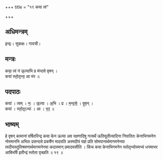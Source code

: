 +++
title = "१९ कया त्वं"

+++
## अधिमन्त्रम्
इन्द्रः। सुकक्षः। गायत्री।

## मन्त्रः
कया॒ त्वं न॑ ऊ॒त्याभि प्र म॑न्दसे वृषन् ।  
कया॑ स्तो॒तृभ्य॒ आ भ॑र ॥

## पदपाठः
कया॑ । त्वम् । नः॒ । ऊ॒त्या । अ॒भि । प्र । म॒न्द॒से॒ । वृ॒ष॒न् ।  
कया॑ । स्तो॒तृऽभ्यः॑ । आ । भ॒र॒ ॥

## भाष्यम्
हे वृषन् कामानां वर्षितरिन्द्र कया केन ऊत्या अव रक्षणादिषु गत्यर्थे ऊतियूतीत्यादिना निपातितः केनाभिगमनेन नोस्मानभि अभितः प्रसन्दसे प्रकर्षेण मादयति अस्मदीयं यज्ञं प्रति सोमपानार्थमागमनेनवा त्वदीयस्तुतिश्रवणार्थमागमनेनवा कदास्मान् प्रमादयसीति । किंच कया केनाभिगमनेन स्तोतृभ्योस्मभ्यं धनमाभर आबिभर्षि इतीन्द्रं स्तोता पृच्छति ॥ १९ ॥